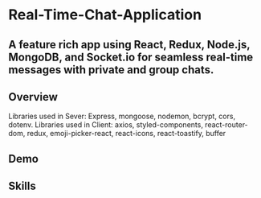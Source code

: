 # Real-Time-Chat-Application

## A feature rich app using React, Redux, Node.js, MongoDB, and Socket.io for seamless real-time messages with private and group chats.

## Overview

Libraries used in Sever: Express, mongoose, nodemon, bcrypt, cors, dotenv.
Libraries used in Client: axios, styled-components, react-router-dom, redux, emoji-picker-react, react-icons, react-toastify, buffer

## Demo

## Skills
